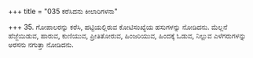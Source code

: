 +++
title = "035 ಕರೆಸಿದನು ಕೀಲಾರಿಗಳನಾ"

+++
35. ಗೋಪಾಲರನ್ನು ಕರೆಸಿ, ಹಟ್ಟಿಯಲ್ಲಿರುವ ಕೋಟಿಸಂಖ್ಯೆಯ ಹಸುಗಳನ್ನು ನೋಡಿದನು. ಮೆಲ್ಲನೆ ಹೆಜ್ಜೆಯಿಡುವ, ಹಾರುವ, ಕುಣಿಯುವ, ಪ್ರೀತಿತೋರುವ, ಹಿಂಜರಿಯುವ, ಹಿಂದಕ್ಕೆ ಓಡುವ, ನಿಲ್ಲುವ ಎಳೆಗರುಗಳನ್ನು ಅರಸನು ನಗುತ್ತಾ ನೋಡಿದನು.
